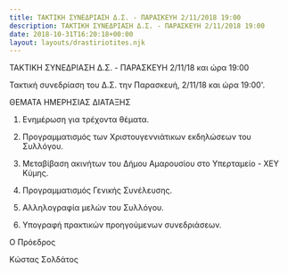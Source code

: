 ```yaml
---
title: ΤΑΚΤΙΚΗ ΣΥΝΕΔΡΙΑΣΗ Δ.Σ. - ΠΑΡΑΣΚΕΥΗ 2/11/2018 19:00
description: ΤΑΚΤΙΚΗ ΣΥΝΕΔΡΙΑΣΗ Δ.Σ. - ΠΑΡΑΣΚΕΥΗ 2/11/2018 19:00
date: 2018-10-31T16:20:18+00:00
layout: layouts/drastiriotites.njk
---
```

ΤΑΚΤΙΚΗ ΣΥΝΕΔΡΙΑΣΗ Δ.Σ. - ΠΑΡΑΣΚΕΥΗ 2/11/18 και ώρα 19:00
<!-- excerpt -->
Τακτική συνεδρίαση του Δ.Σ. την Παρασκευή, 2/11/18 και ώρα 19:00'.

ΘΕΜΑΤΑ ΗΜΕΡΗΣΙΑΣ ΔΙΑΤΑΞΗΣ

1. Ενημέρωση για τρέχοντα θέματα.

 

2. Προγραμματισμός των Χριστουγεννιάτικων εκδηλώσεων του Συλλόγου.

 

3. Μεταβίβαση ακινήτων του Δήμου Αμαρουσίου στο Υπερταμείο - ΧΕΥ Κύμης.

 

4. Προγραμματισμός Γενικής Συνέλευσης.

 

5. Αλληλογραφία μελών του Συλλόγου.

 

6. Υπογραφή πρακτικών προηγούμενων συνεδριάσεων.

 

 

Ο Πρόεδρος

 

Κώστας Σολδάτος
